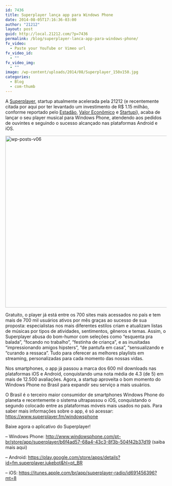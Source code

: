 ```yaml
---
id: 7436
title: Superplayer lança app para Windows Phone
date: 2014-08-05T17:16:36-03:00
author: "21212"
layout: post
guid: http://local.21212.com/?p=7436
permalink: /blog/superplayer-lanca-app-para-windows-phone/
fv_video:
  - Paste your YouTube or Vimeo url
fv_video_id:
  - ""
fv_video_img:
  - ""
image: /wp-content/uploads/2014/08/Superplayer_150x150.jpg
categories:
  - Blog
  - com-thumb
---
```

A <a title="Superplayer" href="http://superplayer.fm" target="_blank">Superplayer</a>, startup atualmente acelerada pela 21212 (e recentemente citada por aqui por ter levantado um investimento de R$ 1.15 milhão, conforme reportado pelo <a title="Estadão" href="http://pme.estadao.com.br/noticias/noticias,trio-levanta-r-1-milhao-de-investidores-para-impulsionar-versao-gaucha-do-itunes,4544,0.htm" target="_blank">Estadão</a>, <a title="Valor Econômico" href="http://www.valor.com.br/empresas/3601156/superplayer-recebe-aporte-e-preve-atingir-1-milhao-de-usuarios" target="_blank">Valor Econômico</a> e <a title="Startupi" href="http://startupi.com.br/2014/06/cariocas-movile-e-21212-investem-na-gaucha-superplayer/" target="_blank">Startupi</a>), acaba de lançar o seu player musical para Windows Phone, atendendo aos pedidos de ouvintes e seguindo o sucesso alcançado nas plataformas Android e iOS.

<a href="https://www.superplayer.fm/windowsphone" target="_blank"><img class="aligncenter wp-image-7438 size-full" src="http://local.21212.com/wp-content/uploads/2014/08/wp-posts-v06.jpg" alt="wp-posts-v06" width="540" height="535" srcset="http://localhost:8080/wp-content/uploads/2014/08/wp-posts-v06.jpg 540w, http://localhost:8080/wp-content/uploads/2014/08/wp-posts-v06-150x150.jpg 150w, http://localhost:8080/wp-content/uploads/2014/08/wp-posts-v06-300x297.jpg 300w" sizes="(max-width: 540px) 100vw, 540px" /></a>

Gratuito, o player já está entre os 700 sites mais acessados no país e tem mais de 700 mil usuários ativos por mês graças ao sucesso de sua proposta: especialistas nos mais diferentes estilos criam e atualizam listas de músicas por tipos de atividades, sentimentos, gêneros e temas. Assim, o Superplayer abusa do bom-humor com seleções como &#8220;esquenta pra balada&#8221;, &#8220;focando no trabalho&#8221;, &#8220;festinha de criança&#8221;, e as inusitadas &#8220;impressionando amigos hipsters&#8221;, &#8220;de pantufa em casa&#8221;, “sensualizando e &#8220;curando a ressaca&#8221;. Tudo para oferecer as melhores playlists em streaming, personalizadas para cada momento das nossas vidas.

Nos smartphones, o app já passou a marca dos 600 mil downloads nas plataformas iOS e Android, conquistando uma nota média de 4.3 (de 5) em mais de 12.500 avaliações. Agora, a startup aproveita o bom momento do Windows Phone no Brasil para expandir seu serviço a mais usuários.

O Brasil é o terceiro maior consumidor de smartphones Windows Phone do planeta e recentemente o sistema ultrapassou o iOS, conquistando o segundo colocado entre as plataformas móveis mais usados no país. Para saber mais informações sobre o app, é só acessar: https://www.superplayer.fm/windowsphone

Baixe agora o aplicativo do Superplayer!

&#8211; Windows Phone: http://www.windowsphone.com/pt-br/store/app/superplayer/b6f4ad57-68a4-43c3-8f3b-504f42b37d19 (saiba mais aqui)

&#8211; Android: https://play.google.com/store/apps/details?id=fm.superplayer.jukebot&hl=pt_BR

&#8211; iOS: https://itunes.apple.com/br/app/superplayer-radio/id691456396?mt=8